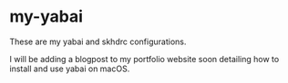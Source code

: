 # my-yabai
These are my yabai and skhdrc configurations.

I will be adding a blogpost to my portfolio website soon detailing how to install and use yabai on macOS.
